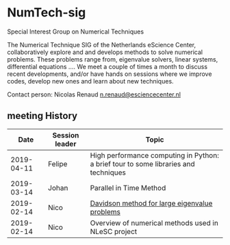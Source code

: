 # NumTech-sig
Special Interest Group on Numerical Techniques

The Numerical Technique SIG of the Netherlands eScience Center, collaboratively explore and and develops methods to solve numerical problems. These problems range from, eigenvalue solvers, linear systems, differential equations .... We meet a couple of times a month to discuss recent developments, and/or have hands on sessions where we improve codes, develop new ones and learn about new techniques.

Contact person: Nicolas Renaud n.renaud@esciencecenter.nl 

## meeting History


| Date | Session leader | Topic |
|------|----------------|-------|
| 2019-04-11 | Felipe | High performance computing in Python: a brief tour to some libraries and techniques |
| 2019-03-14 | Johan | Parallel in Time Method |
| 2019-02-14 | Nico | [Davidson method for large eigenvalue problems](https://github.com/NLeSC/NumTech-sig/tree/master/eigenvalues) |
| 2019-02-14 | Nico | Overview of numerical methods used in NLeSC project |



